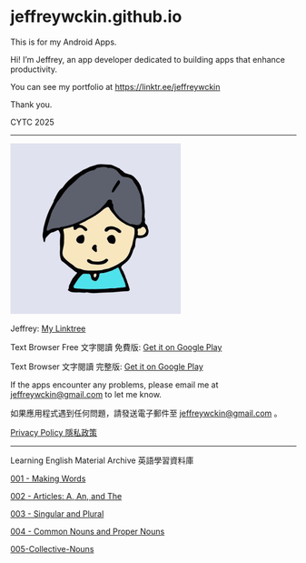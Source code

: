 # jeffreywckin.github.io

This is for my Android Apps.

Hi! I’m Jeffrey, an app developer dedicated to building apps that enhance productivity. 

You can see my portfolio at <https://linktr.ee/jeffreywckin> 

Thank you. 

CYTC 2025

---

![Jeffrey_screenshot](Jeffrey_Profile.jpg)

Jeffrey:  [My Linktree](https://linktr.ee/jeffreywckin)

Text Browser Free 文字閱讀 免費版:  [Get it on Google Play](https://play.google.com/store/apps/details?id=jeffrey.cytc.text_browser_free)

Text Browser 文字閱讀 完整版:  [Get it on Google Play](https://play.google.com/store/apps/details?id=jeffrey.cytc.text_browser)

If the apps encounter any problems, please email me at [jeffreywckin@gmail.com](mailto:jeffreywckin@gmail.com) to let me know.

如果應用程式遇到任何問題，請發送電子郵件至 jeffreywckin@gmail.com 。

[Privacy Policy 隱私政策](https://jeffreywckin.github.io/privacy.txt)
 
---
Learning English Material Archive 英語學習資料庫

[001 - Making Words](https://jeffreywckin.github.io/001-Making-Words.html)

[002 - Articles: A, An, and The](https://jeffreywckin.github.io/002-a_an_the.html)

[003 - Singular and Plural](https://jeffreywckin.github.io/003-Singular-and-Plural.html)

[004 - Common Nouns and Proper Nouns](https://jeffreywckin.github.io/004-Common_Nouns_and_Proper_Nouns.html)

[005-Collective-Nouns](https://jeffreywckin.github.io/005-Collective-Nouns.html)
